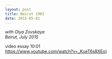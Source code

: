 ```yaml
---
layout: post
title: Beirut 1982
date: 2015-05-01
---
```

*with Olya Zovskaya     
Beirut, July 2015*

video essay 10:01     
[https://www.youtube.com/watch?v=_KueT6s8XEo)](https://www.youtube.com/watch?v=_KueT6s8XEo)
